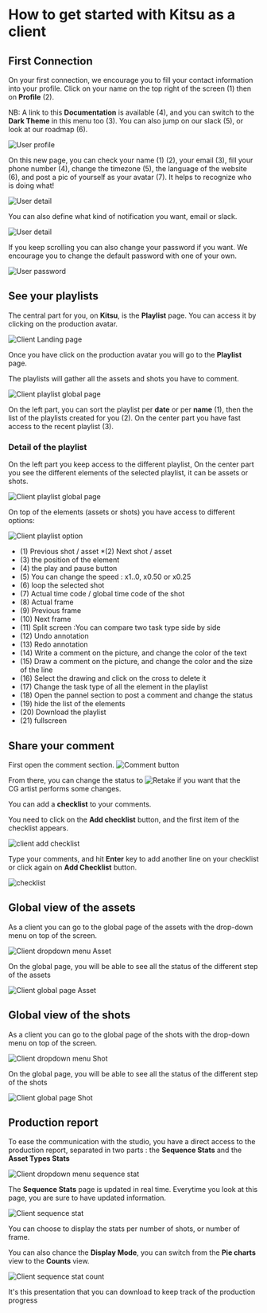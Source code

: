 # How to get started with Kitsu as a client


## First Connection

On your first connection, we encourage you to fill your contact information
into your profile.
Click on your name on the top right of the screen (1) then on **Profile** (2).

NB: A link to this **Documentation** is available (4), 
and you can switch to the **Dark Theme**  in this menu too (3). You can also jump on our slack (5), or look at our roadmap (6).
 
![User profile](../img/getting-started/user_profil.png)
 
On this new page, you can check your name (1) (2), your email (3), fill your phone
number (4), change the timezone (5), the language of the website (6), and
post a pic of yourself as your avatar (7). It helps to recognize who is
doing what! 
 
![User detail](../img/getting-started/user_profil1.png)
 
You can also define what kind of notification you want, email or slack.

![User detail](../img/getting-started/user_profil2.png)

 
If you keep scrolling you can also change your password if you want. We
encourage you to change the default password with one of your own.

![User password](../img/getting-started/user_password.png)
 
 
## See your playlists
 
The central part for you, on **Kitsu**, is the **Playlist** page. 
You can access it by clicking on the production avatar.

![Client Landing page](../img/getting-started/client_landing.png)

Once you have click on the production avatar you will go to the **Playlist** page.

The playlists will gather all the assets and shots you have to comment.

![Client playlist global page](../img/getting-started/client_playlist_global.png)

On the left part, you can sort the playlist per **date** or per **name** (1), then the list of the playlists created for you (2). On the center part you have fast access to the recent playlist (3).

### Detail of the playlist

On the left part you keep access to the different playlist, On the center part you see the different elements of the selected playlist, it can be assets or shots.

![Client playlist global page](../img/getting-started/client_playlist_detaill.png)

On top of the elements (assets or shots) you have access to different options:

![Client playlist option](../img/getting-started/client_playlist_option.png)

* (1) Previous shot / asset
*(2) Next shot / asset
* (3) the position of the element
* (4) the play and pause button
* (5) You can change the speed : x1..0, x0.50 or x0.25
* (6) loop the selected shot
* (7) Actual time code / global time code of the shot
* (8) Actual frame
* (9) Previous frame
* (10) Next frame
* (11) Split screen :You can compare two task type side by side
* (12) Undo annotation
* (13) Redo annotation
* (14) Write a comment on the picture, and change the color of the text
* (15) Draw a comment on the picture, and change the color and the size of the line
* (16) Select the drawing and click on the cross to delete it
* (17) Change the task type of all the element in the playlist
* (18) Open the pannel section to post a comment and change the status
* (19) hide the list of the elements
* (20) Download the playlist
* (21) fullscreen


 
## Share your comment

First open the comment section. ![Comment button](../img/getting-started/comment_button.png)


From there, you can change the status to ![Retake](../img/getting-started/retake_icon.png) if you want that the CG artist
performs some changes. 

You can add a **checklist** to your comments.

You need to click on the **Add checklist** button, and the first item of the checklist appears. 

![client add checklist](../img/getting-started/client_checklist_retake.png)

Type your comments, and hit **Enter** key to add another line on your checklist or click again on **Add Checklist** button.

![checklist](../img/getting-started/checklist_detailed.png)

## Global view of the assets

As a client you can go to the global page of the assets with the drop-down menu on top of the screen.

![Client dropdown menu Asset](../img/getting-started/client_dropdown_asset.png)

On the global page, you will be able to see all the status of the different step of the assets

![Client global page Asset](../img/getting-started/client_global_asset.png)


## Global view of the shots

As a client you can go to the global page of the shots with the drop-down menu on top of the screen.

![Client dropdown menu Shot](../img/getting-started/client_dropdown_shot.png)

On the global page, you will be able to see all the status of the different step of the shots

![Client global page Shot](../img/getting-started/client_global_shot.png)

## Production report

To ease the communication with the studio, you have a direct access to the production report, separated in two parts : the **Sequence Stats** and the **Asset Types Stats**

![Client dropdown menu sequence stat](../img/getting-started/client_dropdown_sequence.png)

The **Sequence Stats** page is updated in real time. Everytime you look at this page, you are sure to have updated information.

![Client sequence stat](../img/getting-started/client_sequence_stat.png)

You can choose to display the stats per number of shots, or number of frame.

You can also chance the **Display Mode**, you can switch from the **Pie charts** view 
to the **Counts** view.

![Client sequence stat count](../img/getting-started/client_sequence_stat_count.png)

It's this presentation that you can download to keep track of the production progress

